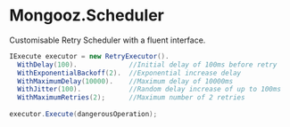 Mongooz.Scheduler
=================

Customisable Retry Scheduler with a fluent interface.

```csharp
IExecute executor = new RetryExecutor().
  WithDelay(100).             //Initial delay of 100ms before retry
  WithExponentialBackoff(2).  //Exponential increase delay
  WithMaximumDelay(10000).    //Maximum delay of 10000ms
  WithJitter(100).            //Random delay increase of up to 100ms
  WithMaximumRetries(2);      //Maximum number of 2 retries
  
executor.Execute(dangerousOperation);
```
